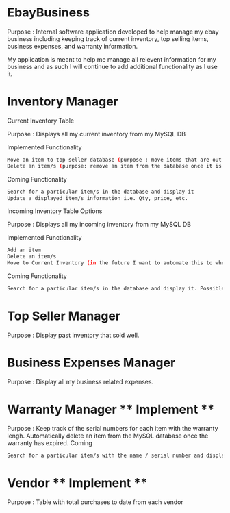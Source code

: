 # EbayBusiness
Purpose : Internal software application developed to help manage my ebay business including keeping track of current inventory, top selling items, business expenses, and warranty information. 

My application is meant to help me manage all relevent information for my business and as such I will continue to add additional functionality as I use it. 

# Inventory Manager
Current Inventory Table 

Purpose : Displays all my current inventory from my MySQL DB

Implemented Functionality
```bash 
Move an item to top seller database (purpose : move items that are out of stock that are good sellers to my top seller database for reference for future purchases)
Delete an item/s (purpose: remove an item from the database once it is out of stock if it isn't considered a top seller)
```
Coming Functionality 
```bash
Search for a particular item/s in the database and display it
Update a displayed item/s information i.e. Qty, price, etc. 
```

Incoming Inventory Table Options

Purpose : Displays all my incoming inventory from my MySQL DB

Implemented Functionality
```bash
Add an item
Delete an item/s
Move to Current Inventory (in the future I want to automate this to when the tracking number shows as delivered)
```
Coming Functionality
```bash
Search for a particular item/s in the database and display it. Possible search fields i.e. name/purchase date 
```
# Top Seller Manager
Purpose : Display past inventory that sold well.

# Business Expenses Manager
Purpose : Display all my business related expenses.

# Warranty Manager ** Implement **
Purpose : Keep track of the serial numbers for each item with the warranty lengh. Automatically delete an item from the MySQL database once the warranty has expired. 
Coming
```bash
Search for a particular item/s with the name / serial number and display the warranty information in a table
```
# Vendor ** Implement **
Purpose : Table with total purchases to date from each vendor 


